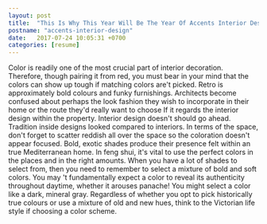 ```yaml
---
layout: post
title:  "This Is Why This Year Will Be The Year Of Accents Interior Design"
postname: "accents-interior-design"
date:   2017-07-24 10:05:31 +0700
categories: [resume]
---
```

Color is readily one of the most crucial part of interior decoration. Therefore, though pairing it from red, you must bear in your mind that the colors can show up tough if matching colors are't picked. Retro is approximately bold colours and funky furnishings. Architects become confused about perhaps the look fashion they wish to incorporate in their home or the route they'd really want to choose If it regards the interior design within the property. Interior design doesn't should go ahead. Tradition inside designs looked compared to interiors. In terms of the space, don't forget to scatter reddish all over the space so the coloration doesn't appear focused. Bold, exotic shades produce their presence felt within an true Mediterranean home. In feng shui, it's vital to use the perfect colors in the places and in the right amounts. When you have a lot of shades to select from, then you need to remember to select a mixture of bold and soft colors. You may 't fundamentally expect a color to reveal its authenticity throughout daytime, whether it arouses panache! You might select a color like a dark, mineral gray. Regardless of whether you opt to pick historically true colours or use a mixture of old and new hues, think to the Victorian life style if choosing a color scheme.
